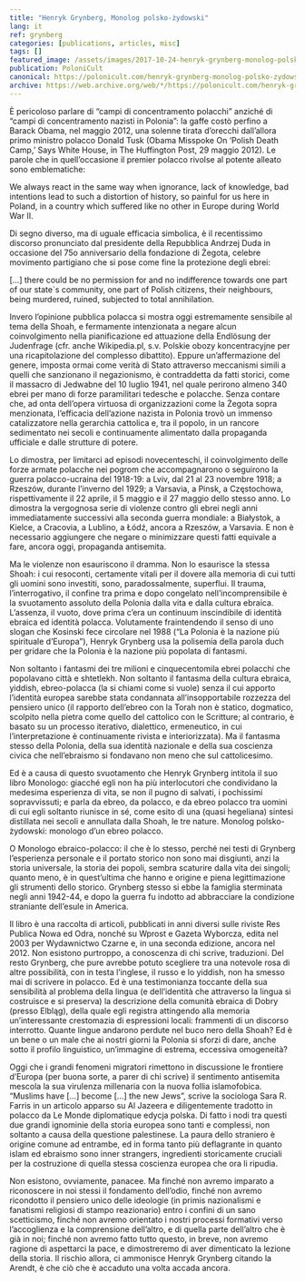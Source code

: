 ```yaml
---
title: "Henryk Grynberg, Monolog polsko-żydowski"
lang: it
ref: grynberg
categories: [publications, articles, misc]
tags: []
featured_image: /assets/images/2017-10-24-henryk-grynberg-monolog-polsko-zydowski.jpg
publication: PoloniCult
canonical: https://polonicult.com/henryk-grynberg-monolog-polsko-zydowski/
archive: https://web.archive.org/web/*/https://polonicult.com/henryk-grynberg-monolog-polsko-zydowski/
---
```


È pericoloso parlare di “campi di concentramento polacchi” anziché di “campi di concentramento nazisti in Polonia”: la gaffe costò perfino a Barack Obama, nel maggio 2012, una solenne tirata d’orecchi dall’allora primo ministro polacco Donald Tusk (Obama Misspoke On ‘Polish Death Camp,’ Says White House, in The Huffington Post, 29 maggio 2012). Le parole che in quell’occasione il premier polacco rivolse al potente alleato sono emblematiche:

We always react in the same way when ignorance, lack of knowledge, bad intentions lead to such a distortion of history, so painful for us here in Poland, in a country which suffered like no other in Europe during World War II.

Di segno diverso, ma di uguale efficacia simbolica, è il recentissimo discorso pronunciato dal presidente della Repubblica Andrzej Duda in occasione del 75o anniversario della fondazione di Żegota, celebre movimento partigiano che si pose come fine la protezione degli ebrei:

[…] there could be no permission for and no indifference towards one part of our state`s community, one part of Polish citizens, their neighbours, being murdered, ruined, subjected to total annihilation.

Invero l’opinione pubblica polacca si mostra oggi estremamente sensibile al tema della Shoah, e fermamente intenzionata a negare alcun coinvolgimento nella pianificazione ed attuazione della Endlösung der Judenfrage (cfr. anche Wikipedia.pl, s.v. Polskie obozy koncentracyjne per una ricapitolazione del complesso dibattito). Eppure un’affermazione del genere, imposta ormai come verità di Stato attraverso meccanismi simili a quelli che sanzionano il negazionismo, è contraddetta da fatti storici, come il massacro di Jedwabne del 10 luglio 1941, nel quale perirono almeno 340 ebrei per mano di forze paramilitari tedesche e polacche. Senza contare che, ad onta dell’opera virtuosa di organizzazioni come la Żegota sopra menzionata, l’efficacia dell’azione nazista in Polonia trovò un immenso catalizzatore nella gerarchia cattolica e, tra il popolo, in un rancore sedimentato nei secoli e continuamente alimentato dalla propaganda ufficiale e dalle strutture di potere.

Lo dimostra, per limitarci ad episodi novecenteschi, il coinvolgimento delle forze armate polacche nei pogrom che accompagnarono o seguirono la guerra polacco-ucraina del 1918-19: a Lviv, dal 21 al 23 novembre 1918; a Rzeszów, durante l’inverno del 1929; a Varsavia, a Pinsk, a Częstochowa, rispettivamente il 22 aprile, il 5 maggio e il 27 maggio dello stesso anno. Lo dimostra la vergognosa serie di violenze contro gli ebrei negli anni immediatamente successivi alla seconda guerra mondiale: a Białystok, a Kielce, a Cracovia, a Lublino, a Łódź, ancora a Rzeszów, a Varsavia. E non è necessario aggiungere che negare o minimizzare questi fatti equivale a fare, ancora oggi, propaganda antisemita.

Ma le violenze non esauriscono il dramma. Non lo esaurisce la stessa Shoah: i cui resoconti, certamente vitali per il dovere alla memoria di cui tutti gli uomini sono investiti, sono, paradossalmente, superflui. Il trauma, l’interrogativo, il confine tra prima e dopo congelato nell’incomprensibile è la svuotamento assoluto della Polonia dalla vita e dalla cultura ebraica. L’assenza, il vuoto, dove prima c’era un continuum inscindibile di identità ebraica ed identità polacca. Volutamente fraintendendo il senso di uno slogan che Kosinski fece circolare nel 1988 (“La Polonia è la nazione più spirituale d’Europa”), Henryk Grynberg usa la polisemia della parola duch per gridare che la Polonia è la nazione più popolata di fantasmi.

Non soltanto i fantasmi dei tre milioni e cinquecentomila ebrei polacchi che popolavano città e shtetlekh. Non soltanto il fantasma della cultura ebraica, yiddish, ebreo-polacca (la si chiami come si vuole) senza il cui apporto l’identità europea sarebbe stata condannata all’insopportabile rozzezza del pensiero unico (il rapporto dell’ebreo con la Torah non è statico, dogmatico, scolpito nella pietra come quello del cattolico con le Scritture; al contrario, è basato su un processo iterativo, dialettico, ermeneutico, in cui l’interpretazione è continuamente rivista e interiorizzata). Ma il fantasma stesso della Polonia, della sua identità nazionale e della sua coscienza civica che nell’ebraismo si fondavano non meno che sul cattolicesimo.

Ed è a causa di questo svuotamento che Henryk Grynberg intitola il suo libro Monologo: giacché egli non ha più interlocutori che condividano la medesima esperienza di vita, se non il pugno di salvati, i pochissimi sopravvissuti; e parla da ebreo, da polacco, e da ebreo polacco tra uomini di cui egli soltanto riunisce in sé, come esito di una (quasi hegeliana) sintesi distillata nei secoli e annullata dalla Shoah, le tre nature. Monolog polsko-żydowski: monologo d’un ebreo polacco.

O Monologo ebraico-polacco: il che è lo stesso, perché nei testi di Grynberg l’esperienza personale e il portato storico non sono mai disgiunti, anzi la storia universale, la storia dei popoli, sembra scaturire dalla vita dei singoli; quanto meno, è in quest’ultima che hanno e origine e piena legittimazione gli strumenti dello storico. Grynberg stesso si ebbe la famiglia sterminata negli anni 1942-44, e dopo la guerra fu indotto ad abbracciare la condizione straniante dell’esule in America.

Il libro è una raccolta di articoli, pubblicati in anni diversi sulle riviste Res Publica Nowa ed Odra, nonché su Wprost e Gazeta Wyborcza, edita nel 2003 per Wydawnictwo Czarne e, in una seconda edizione, ancora nel 2012. Non esistono purtroppo, a conoscenza di chi scrive, traduzioni. Del resto Grynberg, che pure avrebbe potuto scegliere tra una notevole rosa di altre possibilità, con in testa l’inglese, il russo e lo yiddish, non ha smesso mai di scrivere in polacco. Ed è una testimonianza toccante della sua sensibilità al problema della lingua (e dell’identità che attraverso la lingua si costruisce e si preserva) la descrizione della comunità ebraica di Dobry (presso Elbląg), della quale egli registra attingendo alla memoria un’interessante crestomazia di espressioni locali: frammenti di un discorso interrotto. Quante lingue andarono perdute nel buco nero della Shoah? Ed è un bene o un male che ai nostri giorni la Polonia si sforzi di dare, anche sotto il profilo linguistico, un’immagine di estrema, eccessiva omogeneità?

Oggi che i grandi fenomeni migratori rimettono in discussione le frontiere d’Europa (per buona sorte, a parer di chi scrive) il sentimento antisemita mescola la sua virulenza millenaria con la nuova follia islamofobica. “Muslims have […] become […] the new Jews”, scrive la sociologa Sara R. Farris in un articolo apparso su Al Jazeera e diligentemente tradotto in polacco da Le Monde diplomatique edycja polska. Di fatto i nodi tra questi due grandi ignominie della storia europea sono tanti e complessi, non soltanto a causa della questione palestinese. La paura dello straniero è origine comune ad entrambe, ed in forma tanto più deflagrante in quanto islam ed ebraismo sono inner strangers, ingredienti storicamente cruciali per la costruzione di quella stessa coscienza europea che ora li ripudia.

Non esistono, ovviamente, panacee. Ma finché non avremo imparato a riconoscere in noi stessi il fondamento dell’odio, finché non avremo ricondotto il pensiero unico delle ideologie (in primis nazionalismi e fanatismi religiosi di stampo reazionario) entro i confini di un sano scetticismo, finché non avremo orientato i nostri processi formativi verso l’accoglienza e la comprensione dell’altro, e di quella parte dell’altro che è già in noi; finché non avremo fatto tutto questo, in breve, non avremo ragione di aspettarci la pace, e dimostreremo di aver dimenticato la lezione della storia. Il rischio allora, ci ammonisce Henryk Grynberg citando la Arendt, è che ciò che è accaduto una volta accada ancora.
